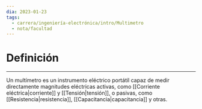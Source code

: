 ```yaml
---
dia: 2023-01-23
tags:
  - carrera/ingeniería-electrónica/intro/Multimetro
  - nota/facultad
---
```

# Definición
---
Un multímetro es un instrumento eléctrico portátil capaz de medir directamente magnitudes eléctricas activas, como [[Corriente eléctrica|corriente]] y [[Tensión|tensión]], o pasivas, como [[Resistencia|resistencia]], [[Capacitancia|capacitancia]] y otras.